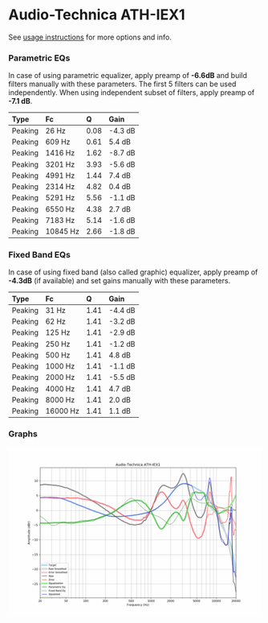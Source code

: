 # Audio-Technica ATH-IEX1
See [usage instructions](https://github.com/jaakkopasanen/AutoEq#usage) for more options and info.

### Parametric EQs
In case of using parametric equalizer, apply preamp of **-6.6dB** and build filters manually
with these parameters. The first 5 filters can be used independently.
When using independent subset of filters, apply preamp of **-7.1 dB**.

| Type    | Fc       |    Q | Gain    |
|:--------|:---------|:-----|:--------|
| Peaking | 26 Hz    | 0.08 | -4.3 dB |
| Peaking | 609 Hz   | 0.61 | 5.4 dB  |
| Peaking | 1416 Hz  | 1.62 | -8.7 dB |
| Peaking | 3201 Hz  | 3.93 | -5.6 dB |
| Peaking | 4991 Hz  | 1.44 | 7.4 dB  |
| Peaking | 2314 Hz  | 4.82 | 0.4 dB  |
| Peaking | 5291 Hz  | 5.56 | -1.1 dB |
| Peaking | 6550 Hz  | 4.38 | 2.7 dB  |
| Peaking | 7183 Hz  | 5.14 | -1.6 dB |
| Peaking | 10845 Hz | 2.66 | -1.8 dB |

### Fixed Band EQs
In case of using fixed band (also called graphic) equalizer, apply preamp of **-4.3dB**
(if available) and set gains manually with these parameters.

| Type    | Fc       |    Q | Gain    |
|:--------|:---------|:-----|:--------|
| Peaking | 31 Hz    | 1.41 | -4.4 dB |
| Peaking | 62 Hz    | 1.41 | -3.2 dB |
| Peaking | 125 Hz   | 1.41 | -2.9 dB |
| Peaking | 250 Hz   | 1.41 | -1.2 dB |
| Peaking | 500 Hz   | 1.41 | 4.8 dB  |
| Peaking | 1000 Hz  | 1.41 | -1.1 dB |
| Peaking | 2000 Hz  | 1.41 | -5.5 dB |
| Peaking | 4000 Hz  | 1.41 | 4.7 dB  |
| Peaking | 8000 Hz  | 1.41 | 2.0 dB  |
| Peaking | 16000 Hz | 1.41 | 1.1 dB  |

### Graphs
![](./Audio-Technica%20ATH-IEX1.png)